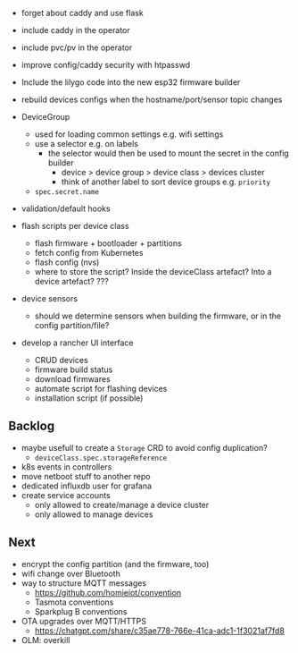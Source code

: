 - forget about caddy and use flask
- include caddy in the operator
- include pvc/pv in the operator
- improve config/caddy security with htpasswd
- Include the lilygo code into the new esp32 firmware builder
- rebuild devices configs when the hostname/port/sensor topic changes
- DeviceGroup
  - used for loading common settings e.g. wifi settings
  - use a selector e.g. on labels
    - the selector would then be used to mount the secret in the config builder
      - device > device group > device class > devices cluster
      - think of another label to sort device groups e.g. `priority`
  - `spec.secret.name`
- validation/default hooks
- flash scripts per device class
  - flash firmware + bootloader + partitions
  - fetch config from Kubernetes
  - flash config (nvs)
  - where to store the script? Inside the deviceClass artefact? Into a device artefact? ???
- device sensors
  - should we determine sensors when building the firmware, or in the config partition/file?
- develop a rancher UI interface

  - CRUD devices
  - firmware build status
  - download firmwares
  - automate script for flashing devices
  - installation script (if possible)

## Backlog

- maybe usefull to create a `Storage` CRD to avoid config duplication?
  - `deviceClass.spec.storageReference`
- k8s events in controllers
- move netboot stuff to another repo
- dedicated influxdb user for grafana
- create service accounts
  - only allowed to create/manage a device cluster
  - only allowed to manage devices

## Next

- encrypt the config partition (and the firmware, too)
- wifi change over Bluetooth
- way to structure MQTT messages
  - https://github.com/homieiot/convention
  - Tasmota conventions
  - Sparkplug B conventions
- OTA upgrades over MQTT/HTTPS
  - https://chatgpt.com/share/c35ae778-766e-41ca-adc1-1f3021af7fd8
- OLM: overkill
